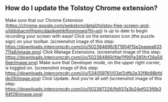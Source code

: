 ## How do I update the Tolstoy Chrome extension?

Make sure that our Chrome Extension (https://chrome.google.com/webstore/detail/tolstoy-free-screen-and-v/lddobacmfjhpmcdapikgehklfonmnoeg?hl=en) is up to date to begin recording your screen with ease!
Click on the extension icon (the puzzle sign) on your toolbar. (screenshot image of this step: https://downloads.intercomcdn.com/i/o/502384696/871904f15e2eaeea833711a6/image.png)
Click Manage Extensions. (screenshot image of this step: https://downloads.intercomcdn.com/i/o/502384869/fde11f991e285fcf28a566ee/image.png)
Make sure that Developer mode, on the upper right corner, is toggled on. (screenshot image of this step: https://downloads.intercomcdn.com/i/o/534059761/03af2dfb2e32f8b98bfdde29/image.png)
Click Update. And you're all set! (screenshot image of this step: https://downloads.intercomcdn.com/i/o/502387226/fb937a3b24ef023f6b394f28/image.png)

